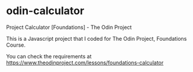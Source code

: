 # odin-calculator

Project Calculator [Foundations] - The Odin Project

This is a Javascript project that I coded for The Odin Project, Foundations Course.

You can check the requirements at https://www.theodinproject.com/lessons/foundations-calculator
